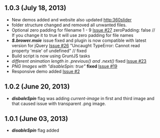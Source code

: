 ## 1.0.3 (July 18, 2013)
- New demos added and website also updated [http:360slider](http://360slider.com)
- folder structure changed and removed all unwanted files.
- Optional zero padding for filename 1 - 9 [Issue #27](https://github.com/creativeaura/threesixty-slider/issues/27)
     zeroPadding: false // If you change it to true it will use zero padding for file names
- **_$.brower.msie_** issue fixed and plugin is now compatible with latest version for jQuery [Issue #26](https://github.com/creativeaura/threesixty-slider/issues/26)
    "Uncaught TypeError: Cannot read property 'msie' of undefined" // fixed
- Build script is now using GruntJS tasks
- _different animation length in .previous() and .next()_ fixed [Issue #23](https://github.com/creativeaura/threesixty-slider/issues/23)
- _PNG Images with "disableSpin: true"_ **fixed** [Issue #19](https://github.com/creativeaura/threesixty-slider/issues/19)
- Responsive demo added [Issue #2](https://github.com/creativeaura/threesixty-slider/issues/2)

## 1.0.2 (June 20, 2013)
- **_disbaleSpin_** flag was adding _current-image_ in first and third image and that caused issue with transparent .png image.

## 1.0.1 (June 03, 2013)
- **_disableSpin_** flag added